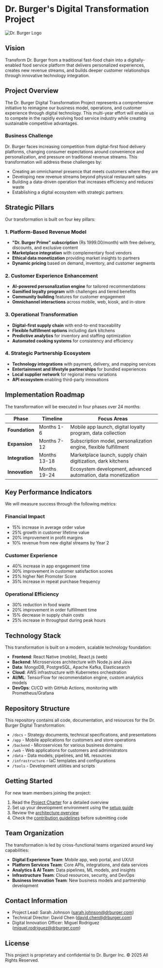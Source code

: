 # Dr. Burger's Digital Transformation Project

![Dr. Burger Logo](./docs/presentations/visualizations/dr-burger-logo.png)

## Vision

Transform Dr. Burger from a traditional fast-food chain into a digitally-enabled food service platform that delivers personalized experiences, creates new revenue streams, and builds deeper customer relationships through innovative technology integration.

## Project Overview

The Dr. Burger Digital Transformation Project represents a comprehensive initiative to reimagine our business model, operations, and customer experience through digital technology. This multi-year effort will enable us to compete in the rapidly evolving food service industry while creating sustainable competitive advantages.

### Business Challenge

Dr. Burger faces increasing competition from digital-first food delivery platforms, changing consumer expectations around convenience and personalization, and pressure on traditional revenue streams. This transformation will address these challenges by:

- Creating an omnichannel presence that meets customers where they are
- Developing new revenue streams beyond physical restaurant sales
- Building a data-driven operation that increases efficiency and reduces waste
- Establishing a digital ecosystem with strategic partners

## Strategic Pillars

Our transformation is built on four key pillars:

### 1. Platform-Based Revenue Model

- **"Dr. Burger Prime" subscription** (Rs 1999.00/month) with free delivery, discounts, and exclusive content
- **Marketplace integration** with complementary food vendors
- **Ethical data monetization** providing market insights to partners
- **Dynamic pricing** based on demand, inventory, and customer segments

### 2. Customer Experience Enhancement

- **AI-powered personalization engine** for tailored recommendations
- **Gamified loyalty program** with challenges and tiered benefits
- **Community building** features for customer engagement
- **Omnichannel interactions** across mobile, web, kiosk, and in-store

### 3. Operational Transformation

- **Digital-first supply chain** with end-to-end traceability
- **Flexible fulfillment options** including dark kitchens
- **Predictive analytics** for inventory and staffing optimization
- **Automated cooking systems** for consistency and efficiency

### 4. Strategic Partnership Ecosystem

- **Technology integrations** with payment, delivery, and mapping services
- **Entertainment and lifestyle partnerships** for bundled experiences
- **Local supplier network** for regional menu variations
- **API ecosystem** enabling third-party innovations

## Implementation Roadmap

The transformation will be executed in four phases over 24 months:

| Phase | Timeline | Focus Areas |
|-------|----------|-------------|
| **Foundation** | Months 1-6 | Mobile app launch, digital loyalty program, data collection |
| **Expansion** | Months 7-12 | Subscription model, personalization engine, flexible fulfillment |
| **Integration** | Months 13-18 | Marketplace launch, supply chain digitization, dark kitchens |
| **Innovation** | Months 19-24 | Ecosystem development, advanced automation, data monetization |

## Key Performance Indicators

We will measure success through the following metrics:

### Financial Impact
- 15% increase in average order value
- 25% growth in customer lifetime value
- 20% improvement in profit margins
- 10% revenue from new digital streams by Year 2

### Customer Experience
- 40% increase in app engagement time
- 30% improvement in customer satisfaction scores
- 25% higher Net Promoter Score
- 35% increase in repeat purchase frequency

### Operational Efficiency
- 30% reduction in food waste
- 20% improvement in order fulfillment time
- 15% decrease in supply chain costs
- 25% increase in throughput during peak hours

## Technology Stack

This transformation is built on a modern, scalable technology foundation:

- **Frontend**: React Native (mobile), React.js (web)
- **Backend**: Microservices architecture with Node.js and Java
- **Data**: MongoDB, PostgreSQL, Apache Kafka, Elasticsearch
- **Cloud**: AWS infrastructure with Kubernetes orchestration
- **AI/ML**: TensorFlow for recommendation engine, custom analytics models
- **DevOps**: CI/CD with GitHub Actions, monitoring with Prometheus/Grafana

## Repository Structure

This repository contains all code, documentation, and resources for the Dr. Burger Digital Transformation:

- `/docs` - Strategy documents, technical specifications, and presentations
- `/app` - Mobile applications for customers and store operations
- `/backend` - Microservices for various business domains
- `/web` - Web applications for customers and administrators
- `/data` - Data models, pipelines, and ML resources
- `/infrastructure` - IaC templates and configurations
- `/tools` - Development utilities and scripts

## Getting Started

For new team members joining the project:

1. Read the [Project Charter](./docs/strategy/project-charter.md) for a detailed overview
2. Set up your development environment using the [setup guide](./tools/dev-environment/README.md)
3. Review the [architecture overview](./docs/technical/architecture-overview.md)
4. Check the [contribution guidelines](./CONTRIBUTING.md) before submitting code

## Team Organization

The transformation is led by cross-functional teams organized around key capabilities:

- **Digital Experience Team**: Mobile app, web portal, and UX/UI
- **Platform Services Team**: Core APIs, integrations, and data services
- **Analytics & AI Team**: Data pipelines, ML models, and insights
- **Infrastructure Team**: Cloud resources, security, and DevOps
- **Business Innovation Team**: New business models and partnership development

## Contact Information

- Project Lead: Sarah Johnson (sarah.johnson@drburger.com)
- Technical Director: David Chen (david.chen@drburger.com)
- Digital Innovation Officer: Miguel Rodriguez (miguel.rodriguez@drburger.com)

## License

This project is proprietary and confidential to Dr. Burger Inc. © 2025 All Rights Reserved.
